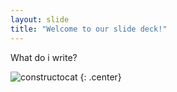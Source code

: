 ```yaml
---
layout: slide
title: "Welcome to our slide deck!"
---
```


What do i write?

![constructocat](https://octodex.github.com/images/constructocat2.jpg)
{: .center}
